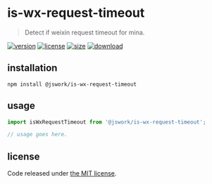 # is-wx-request-timeout
> Detect if weixin request timeout for mina.

[![version][version-image]][version-url]
[![license][license-image]][license-url]
[![size][size-image]][size-url]
[![download][download-image]][download-url]

## installation
```shell
npm install @jswork/is-wx-request-timeout
```

## usage
```js
import isWxRequestTimeout from '@jswork/is-wx-request-timeout';

// usage goes here.
```

## license
Code released under [the MIT license](https://github.com/afeiship/is-wx-request-timeout/blob/master/LICENSE.txt).

[version-image]: https://img.shields.io/npm/v/@jswork/is-wx-request-timeout
[version-url]: https://npmjs.org/package/@jswork/is-wx-request-timeout

[license-image]: https://img.shields.io/npm/l/@jswork/is-wx-request-timeout
[license-url]: https://github.com/afeiship/is-wx-request-timeout/blob/master/LICENSE.txt

[size-image]: https://img.shields.io/bundlephobia/minzip/@jswork/is-wx-request-timeout
[size-url]: https://github.com/afeiship/is-wx-request-timeout/blob/master/dist/is-wx-request-timeout.min.js

[download-image]: https://img.shields.io/npm/dm/@jswork/is-wx-request-timeout
[download-url]: https://www.npmjs.com/package/@jswork/is-wx-request-timeout
